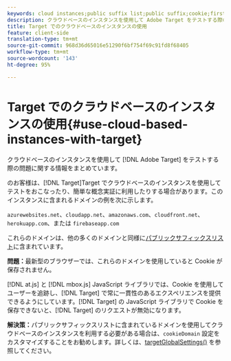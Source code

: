 ```yaml
---
keywords: cloud instances;public suffix list;public suffix;cookie;first-party cookie;1st-party cookie;azurewebsites.net;cloudapp.net;amazonaws.com;cloudfront.net;herokuapp.com;firebaseapp.com;targetGlobalSettings;cookieDomain
description: クラウドベースのインスタンスを使用して Adobe Target をテストする際の問題に関する情報をまとめています。
title: Target でのクラウドベースのインスタンスの使用
feature: client-side
translation-type: tm+mt
source-git-commit: 968d36d65016e51290f6bf754f69c91fd8f68405
workflow-type: tm+mt
source-wordcount: '143'
ht-degree: 95%

---
```



# Target でのクラウドベースのインスタンスの使用{#use-cloud-based-instances-with-target}

クラウドベースのインスタンスを使用して [!DNL Adobe Target] をテストする際の問題に関する情報をまとめています。

 のお客様は、[!DNL Target]Target でクラウドベースのインスタンスを使用してテストをおこなったり、簡単な概念実証に利用したりする場合があります。このインスタンスに含まれるドメインの例を次に示します。

`azurewebsites.net`、`cloudapp.net`、`amazonaws.com`、`cloudfront.net`、`herokuapp.com`、または `firebaseapp.com`

これらのドメインは、他の多くのドメインと同様に[パブリックサフィックスリスト](https://publicsuffix.org/list/public_suffix_list.dat)に含まれています。

**問題：**&#x200B;最新型のブラウザーでは、これらのドメインを使用していると Cookie が保存されません。

[!DNL at.js] と [!DNL mbox.js] JavaScript ライブラリでは、Cookie を使用してユーザーを追跡し、[!DNL Target] で常に一貫性のあるエクスペリエンスを提供できるようにしています。[!DNL Target] の JavaScript ライブラリで Cookie を保存できないと、[!DNL Target] のリクエストが無効になります。

**解決策：**&#x200B;パブリックサフィックスリストに含まれているドメインを使用してクラウドベースのインスタンスを利用する必要がある場合は、`cookieDomain` 設定をカスタマイズすることをお勧めします。詳しくは、[targetGlobalSettings()](/help/c-implementing-target/c-implementing-target-for-client-side-web/targetgobalsettings.md) を参照してください。
